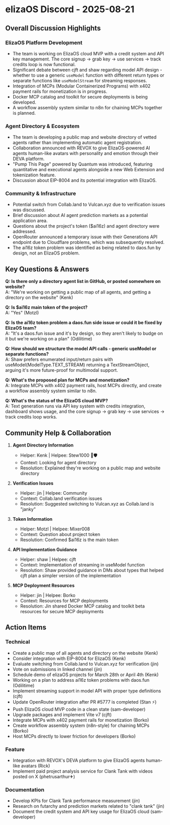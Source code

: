 # elizaOS Discord - 2025-08-21

## Overall Discussion Highlights

### ElizaOS Platform Development
- The team is working on ElizaOS cloud MVP with a credit system and API key management. The core signup → grab key → use services → track credits loop is now functional.
- Significant debate between cjft and shaw regarding model API design - whether to use a generic `useModel` function with different return types or separate functions like `useModelStream` for streaming responses.
- Integration of MCPs (Modular Containerized Programs) with x402 payment rails for monetization is in progress.
- Docker MCP catalog and toolkit for secure deployments is being developed.
- A workflow assembly system similar to n8n for chaining MCPs together is planned.

### Agent Directory & Ecosystem
- The team is developing a public map and website directory of vetted agents rather than implementing automatic agent registration.
- Collaboration announced with REVOX to give ElizaOS-powered AI agents human-like avatars with personality and emotion through their DEVA platform.
- "Pump This Page" powered by Quantum was introduced, featuring quantitative and executional agents alongside a new Web Extension and tokenization feature.
- Discussion about EIP-8004 and its potential integration with ElizaOS.

### Community & Infrastructure
- Potential switch from Collab.land to Vulcan.xyz due to verification issues was discussed.
- Brief discussion about AI agent prediction markets as a potential application area.
- Questions about the project's token ($ai16z) and agent directory were addressed.
- OpenRouter announced a temporary issue with their Generations API endpoint due to Cloudflare problems, which was subsequently resolved.
- The ai16z token problem was identified as being related to daos.fun by design, not an ElizaOS problem.

## Key Questions & Answers

**Q: Is there only a directory agent list in GitHub, or posted somewhere on website?**  
A: "We're working on getting a public map of all agents, and getting a directory on the website" (Kenk)

**Q: Is $ai16z main token of the project?**  
A: "Yes" (Motzl)

**Q: Is the ai16z token problem a daos.fun side issue or could it be fixed by ElizaOS team?**  
A: "It's a daos.fun issue and it's by design, so they aren't likely to budge on it but we're working on a plan" (Odilitime)

**Q: How should we structure the model API calls - generic useModel or separate functions?**  
A: Shaw prefers enumerated input/return pairs with useModel(ModelType.TEXT_STREAM) returning a TextStreamObject, arguing it's more future-proof for multimodal support.

**Q: What's the proposed plan for MCPs and monetization?**  
A: Integrate MCPs with x402 payment rails, host MCPs directly, and create a workflow assembly system similar to n8n.

**Q: What's the status of the ElizaOS cloud MVP?**  
A: Text generation runs via API key system with credits integration, dashboard shows usage, and the core signup → grab key → use services → track credits loop works.

## Community Help & Collaboration

1. **Agent Directory Information**
   - Helper: Kenk | Helpee: Stew1000 👾🛡
   - Context: Looking for agent directory
   - Resolution: Explained they're working on a public map and website directory

2. **Verification Issues**
   - Helper: jin | Helpee: Community
   - Context: Collab.land verification issues
   - Resolution: Suggested switching to Vulcan.xyz as Collab.land is "janky"

3. **Token Information**
   - Helper: Motzl | Helpee: Mixer008
   - Context: Question about project token
   - Resolution: Confirmed $ai16z is the main token

4. **API Implementation Guidance**
   - Helper: shaw | Helpee: cjft
   - Context: Implementation of streaming in useModel function
   - Resolution: Shaw provided guidance in DMs about types that helped cjft plan a simpler version of the implementation

5. **MCP Deployment Resources**
   - Helper: jin | Helpee: Borko
   - Context: Resources for MCP deployments
   - Resolution: Jin shared Docker MCP catalog and toolkit beta resources for secure MCP deployments

## Action Items

### Technical
- Create a public map of all agents and directory on the website (Kenk)
- Consider integration with EIP-8004 for ElizaOS (Kenk)
- Evaluate switching from Collab.land to Vulcan.xyz for verification (jin)
- Vote on submissions in linked channel (jin)
- Schedule demo of elizaOS projects for March 28th or April 4th (Kenk)
- Working on a plan to address ai16z token problems with daos.fun (Odilitime)
- Implement streaming support in model API with proper type definitions (cjft)
- Update OpenRouter integration after PR #5777 is completed (Stan ⚡)
- Push ElizaOS cloud MVP code in a clean state (sam-developer)
- Upgrade packages and implement Vite v7 (cjft)
- Integrate MCPs with x402 payment rails for monetization (Borko)
- Create workflow assembly system (n8n-style) for chaining MCPs (Borko)
- Host MCPs directly to lower friction for developers (Borko)

### Feature
- Integration with REVOX's DEVA platform to give ElizaOS agents human-like avatars (Rick)
- Implement paid project analysis service for Clank Tank with videos posted on X (phetrusarthur✈)

### Documentation
- Develop KPIs for Clank Tank performance measurement (jin)
- Research on futarchy and prediction markets related to "clank tank" (jin)
- Document the credit system and API key usage for ElizaOS cloud (sam-developer)